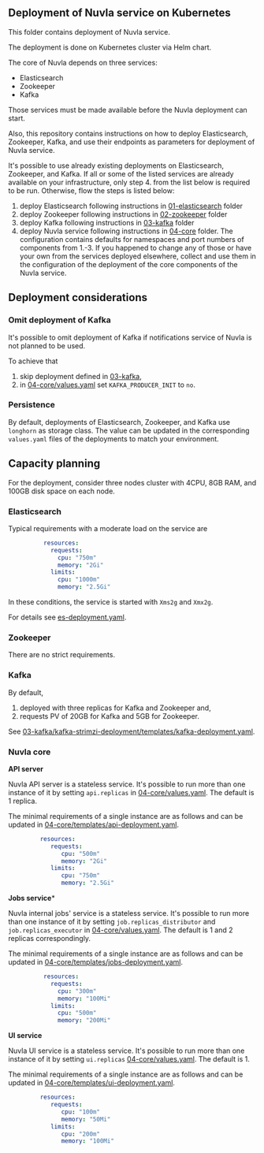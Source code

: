 ## Deployment of Nuvla service on Kubernetes

This folder contains deployment of Nuvla service. 

The deployment is done on Kubernetes cluster via Helm chart.

The core of Nuvla depends on three services: 

* Elasticsearch
* Zookeeper    
* Kafka

Those services must be made available before the Nuvla deployment can start.

Also, this repository contains instructions on how to deploy Elasticsearch, Zookeeper,
Kafka, and use their endpoints as parameters for deployment of Nuvla service.

It's possible to use already existing deployments on Elasticsearch, Zookeeper,
and Kafka. If all or some of the listed services are already available on your 
infrastructure, only step 4. from the list below is required to be run. Otherwise, 
flow the steps is listed below:

1. deploy Elasticsearch following instructions in [01-elasticsearch](01-elasticsearch) folder
2. deploy Zookeeper following instructions in [02-zookeeper](02-zookeeper) folder
3. deploy Kafka following instructions in [03-kafka](03-kafka) folder
4. deploy Nuvla service following instructions in [04-core](04-core) folder. The
   configuration contains defaults for namespaces and port numbers of components
   from 1.-3. If you happened to change any of those or have your own from the
   services deployed elsewhere, collect and use them in the configuration of the
   deployment of the core components of the Nuvla service.

## Deployment considerations

### Omit deployment of Kafka

It's possible to omit deployment of Kafka if notifications service of Nuvla is
not planned to be used.

To achieve that
1. skip deployment defined in [03-kafka](03-kafka),
2. in [04-core/values.yaml](04-core/values.yaml) set 
   `KAFKA_PRODUCER_INIT` to `no`.

### Persistence

By default, deployments of Elasticsearch, Zookeeper, and Kafka use `longhorn` as
storage class. The value can be updated in the corresponding `values.yaml` files
of the deployments to match your environment.
 
## Capacity planning

For the deployment, consider three nodes cluster with 4CPU, 8GB RAM, and 100GB
disk space on each node.

### Elasticsearch

Typical requirements with a moderate load on the service are

```yaml
          resources:
            requests:
              cpu: "750m"
              memory: "2Gi"
            limits:
              cpu: "1000m"
              memory: "2.5Gi"
```

In these conditions, the service is started with `Xms2g` and `Xmx2g`.

For details see [es-deployment.yaml](01-elasticsearch/templates/es-deployment.yaml).

### Zookeeper

There are no strict requirements.

### Kafka

By default, 
1. deployed with three replicas for Kafka and Zookeeper and,
2. requests PV of 20GB for Kafka and 5GB for Zookeeper.

See [03-kafka/kafka-strimzi-deployment/templates/kafka-deployment.yaml](03-kafka/kafka-strimzi-deployment/templates/kafka-deployment.yaml).

### Nuvla core

**API server** 

Nuvla API server is a stateless service. It's possible to run more than one instance
of it by setting `api.replicas` in [04-core/values.yaml](04-core/values.yaml).
The default is 1 replica.

The minimal requirements of a single instance are as follows and can be updated
in [04-core/templates/api-deployment.yaml](04-core/templates/api-deployment.yaml).

```yaml
         resources:
            requests:
               cpu: "500m"
               memory: "2Gi"
            limits:
               cpu: "750m"
               memory: "2.5Gi"
```

**Jobs service***

Nuvla internal jobs' service is a stateless service. It's possible to run more
than one instance of it by setting `job.replicas_distributor`
and `job.replicas_executor` in [04-core/values.yaml](04-core/values.yaml). The 
default is 1 and 2 replicas correspondingly.

The minimal requirements of a single instance are as follows and can be updated
in [04-core/templates/jobs-deployment.yaml](04-core/templates/jobs-deployment.yaml).

```yaml
          resources:
            requests:
              cpu: "300m"
              memory: "100Mi"
            limits:
              cpu: "500m"
              memory: "200Mi"
```

**UI service**

Nuvla UI service is a stateless service. It's possible to run more than one
instance of it by setting `ui.replicas` [04-core/values.yaml](04-core/values.yaml). 
The default is 1.

The minimal requirements of a single instance are as follows and can be updated
in [04-core/templates/ui-deployment.yaml](04-core/templates/ui-deployment.yaml).

```yaml
         resources:
            requests:
               cpu: "100m"
               memory: "50Mi"
            limits:
               cpu: "200m"
               memory: "100Mi"
```
